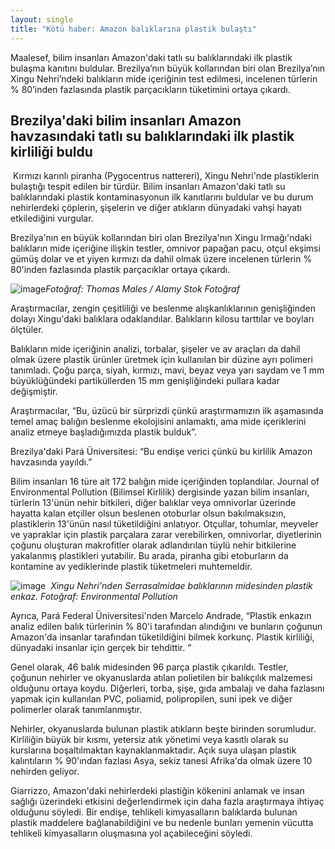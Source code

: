 ```yaml
---
layout: single
title: "Kötü haber: Amazon balıklarına plastik bulaştı"
---
```

Maalesef, bilim insanları Amazon'daki tatlı su balıklarındaki ilk plastik bulaşma kanıtını buldular. Brezilya’nın büyük kollarından biri olan Brezilya’nın Xingu Nehri’ndeki balıkların mide içeriğinin test edilmesi, incelenen türlerin % 80’inden fazlasında plastik parçacıkların tüketimini ortaya çıkardı.

Brezilya'daki bilim insanları Amazon havzasındaki tatlı su balıklarındaki ilk plastik kirliliği buldu
-
 Kırmızı karınlı piranha (Pygocentrus nattereri), Xingu Nehri'nde plastiklerin bulaştığı tespit edilen bir türdür. 
Bilim insanları Amazon'daki tatlı su balıklarındaki plastik kontaminasyonun ilk kanıtlarını buldular ve bu durum nehirlerdeki çöplerin, şişelerin ve diğer atıkların dünyadaki vahşi hayatı etkilediğini vurgular.

Brezilya'nın en büyük kollarından biri olan Brezilya'nın Xingu Irmağı'ndaki balıkların mide içeriğine ilişkin testler, omnivor papağan pacu, otçul ekşimsi gümüş dolar ve et yiyen kırmızı da dahil olmak üzere incelenen türlerin % 80'inden fazlasında plastik parçacıklar ortaya çıkardı.

![image](https://i.guim.co.uk/img/media/f4335b2665863ec119c7b26c04a853f6609a0ec1/0_614_4362_2618/master/4362.jpg?width=620&quality=85&auto=format&fit=max&s=a6dd3c8b779aa86bf09a7546b1475c45)*Fotoğraf: Thomas Males / Alamy Stok Fotoğraf*

Araştırmacılar, zengin çeşitliliği ve beslenme alışkanlıklarının genişliğinden dolayı Xingu'daki balıklara odaklandılar. Balıkların kilosu tarttılar ve boyları ölçtüler.

Balıkların mide içeriğinin analizi, torbalar, şişeler ve av araçları da dahil olmak üzere plastik ürünler üretmek için kullanılan bir düzine ayrı polimeri tanımladı. Çoğu parça, siyah, kırmızı, mavi, beyaz veya yarı saydam ve 1 mm büyüklüğündeki partiküllerden 15 mm genişliğindeki pullara kadar değişmiştir.

Araştırmacılar, “Bu, üzücü bir sürprizdi çünkü araştırmamızın ilk aşamasında temel amaç balığın beslenme ekolojisini anlamaktı, ama mide içeriklerini analiz etmeye başladığımızda plastik bulduk”.

Brezilya'daki Pará Üniversitesi: “Bu endişe verici çünkü bu kirlilik Amazon havzasında yayıldı.”

<script async src="//pagead2.googlesyndication.com/pagead/js/adsbygoogle.js"></script>
<ins class="adsbygoogle"
     style="display:block; text-align:center;"
     data-ad-layout="in-article"
     data-ad-format="fluid"
     data-ad-client="ca-pub-7868661326160958"
     data-ad-slot="3072558811"></ins>
<script>
     (adsbygoogle = window.adsbygoogle || []).push({});
</script>

Bilim insanları 16 türe ait 172 balığın mide içeriğinden toplandılar. Journal of Environmental Pollution (Bilimsel Kirlilik) dergisinde yazan bilim insanları, türlerin 13'ünün nehir bitkileri, diğer balıklar veya omnivorlar üzerinde hayatta kalan etçiller olsun beslenen otoburlar olsun bakılmaksızın, plastiklerin 13'ünün nasıl tüketildiğini anlatıyor. Otçullar, tohumlar, meyveler ve yapraklar için plastik parçalara zarar verebilirken, omnivorlar, diyetlerinin çoğunu oluşturan makrofitler olarak adlandırılan tüylü nehir bitkilerine yakalanmış plastikleri yutabilir. Bu arada, piranha gibi etoburların da kontamine av yediklerinde plastik tüketmeleri muhtemeldir.

![image](https://i.guim.co.uk/img/media/31933aa6b2aeca93cd5a82ceb39186474fc77839/0_0_3149_1571/master/3149.jpg?width=620&quality=85&auto=format&fit=max&s=757aa45713e76c6f82ce3fd1c4ccf8e5)
 *Xingu Nehri'nden Serrasalmidae balıklarının midesinden plastik enkaz. Fotoğraf: Environmental Pollution*

Ayrıca, Pará Federal Üniversitesi'nden Marcelo Andrade, “Plastik enkazın analiz edilen balık türlerinin % 80'i tarafından alındığını ve bunların çoğunun Amazon'da insanlar tarafından tüketildiğini bilmek korkunç. Plastik kirliliği, dünyadaki insanlar için gerçek bir tehdittir. ”

Genel olarak, 46 balık midesinden 96 parça plastik çıkarıldı. Testler, çoğunun nehirler ve okyanuslarda atılan polietilen bir balıkçılık malzemesi olduğunu ortaya koydu. Diğerleri, torba, şişe, gıda ambalajı ve daha fazlasını yapmak için kullanılan PVC, poliamid, polipropilen, suni ipek ve diğer polimerler olarak tanımlanmıştır.

Nehirler, okyanuslarda bulunan plastik atıkların beşte birinden sorumludur. Kirliliğin büyük bir kısmı, yetersiz atık yönetimi veya kasıtlı olarak su kurslarına boşaltılmaktan kaynaklanmaktadır. Açık suya ulaşan plastik kalıntıların % 90'ından fazlası Asya, sekiz tanesi Afrika'da olmak üzere 10 nehirden geliyor.

Giarrizzo, Amazon'daki nehirlerdeki plastiğin kökenini anlamak ve insan sağlığı üzerindeki etkisini değerlendirmek için daha fazla araştırmaya ihtiyaç olduğunu söyledi. Bir endişe, tehlikeli kimyasalların balıklarda bulunan plastik maddelere bağlanabildiğini ve bu nedenle bunları yemenin vücutta tehlikeli kimyasalların oluşmasına yol açabileceğini söyledi.

